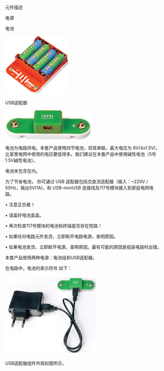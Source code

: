 元件描述

电源

电池

![](024p1.png)

USB适配器

![](024p2.png)

电池为电路供电。本套产品使用四节电池，将其串联。最大电压为 6V(4x1.5V)，比家里电网中使用的电压要低得多。我们建议在本套产品中使用碱性电池（5号1.5V碱性电池）。

电池未包含在内。

为了节省电池， 你可通过 USB 适配器包括交直流适配器（输入：~220V / 50Hz，输出5V/1A)，和 USB-miniUSB 连接线及117号模块接入到家庭电网电路。


• 注意正负极！

• 请盖好电池盒盖。

• 再次检查117号模块的电池和终端是否存在短路！

• 如果任何电路元件发烫，立即断开电路电源，查明原因。

• 如果电池发烫，立即断开电源，查明原因。最有可能的原因是组装电路时出错。

本套产品使用两种电源：电池组和USB适配器。

在电路中，电池的表示符号
如下：


![](024p3.png)

USB适配器组件外观如图所示。